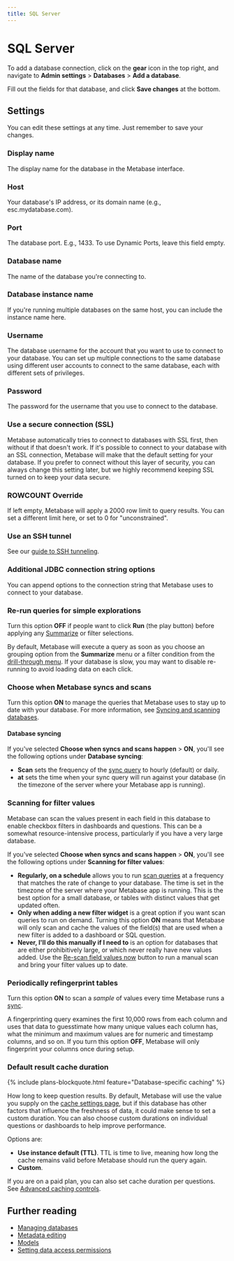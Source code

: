 ```yaml
---
title: SQL Server
---
```


# SQL Server

To add a database connection, click on the **gear** icon in the top right, and navigate to **Admin settings** > **Databases** > **Add a database**.

Fill out the fields for that database, and click **Save changes** at the bottom.

## Settings

You can edit these settings at any time. Just remember to save your changes.

### Display name

The display name for the database in the Metabase interface.

### Host

Your database's IP address, or its domain name (e.g., esc.mydatabase.com).

### Port

The database port. E.g., 1433. To use Dynamic Ports, leave this field empty.

### Database name

The name of the database you're connecting to.

### Database instance name

If you're running multiple databases on the same host, you can include the instance name here.

### Username

The database username for the account that you want to use to connect to your database. You can set up multiple connections to the same database using different user accounts to connect to the same database, each with different sets of privileges.

### Password

The password for the username that you use to connect to the database.

### Use a secure connection (SSL)

Metabase automatically tries to connect to databases with SSL first, then without if that doesn't work. If it's possible to connect to your database with an SSL connection, Metabase will make that the default setting for your database. If you prefer to connect without this layer of security, you can always change this setting later, but we highly recommend keeping SSL turned on to keep your data secure.

### ROWCOUNT Override

If left empty, Metabase will apply a 2000 row limit to query results. You can set a different limit here, or set to 0 for "unconstrained".

### Use an SSH tunnel

See our [guide to SSH tunneling](../ssh-tunnel.md).

### Additional JDBC connection string options

You can append options to the connection string that Metabase uses to connect to your database.

### Re-run queries for simple explorations

Turn this option **OFF** if people want to click **Run** (the play button) before applying any [Summarize](../../questions/query-builder/introduction.md#grouping-your-metrics) or filter selections.

By default, Metabase will execute a query as soon as you choose an grouping option from the **Summarize** menu or a filter condition from the [drill-through menu](https://www.metabase.com/glossary/action_menu). If your database is slow, you may want to disable re-running to avoid loading data on each click.

### Choose when Metabase syncs and scans

Turn this option **ON** to manage the queries that Metabase uses to stay up to date with your database. For more information, see [Syncing and scanning databases](../connecting.md#syncing-and-scanning-databases).

#### Database syncing

If you've selected **Choose when syncs and scans happen** > **ON**, you'll see the following options under **Database syncing**:

- **Scan** sets the frequency of the [sync query](../connecting.md#how-database-syncs-work) to hourly (default) or daily.
- **at** sets the time when your sync query will run against your database (in the timezone of the server where your Metabase app is running).

### Scanning for filter values

Metabase can scan the values present in each field in this database to enable checkbox filters in dashboards and questions. This can be a somewhat resource-intensive process, particularly if you have a very large database.

If you've selected **Choose when syncs and scans happen** > **ON**, you'll see the following options under **Scanning for filter values**:

- **Regularly, on a schedule** allows you to run [scan queries](../connecting.md#how-database-scans-work) at a frequency that matches the rate of change to your database. The time is set in the timezone of the server where your Metabase app is running. This is the best option for a small database, or tables with distinct values that get updated often.
- **Only when adding a new filter widget** is a great option if you want scan queries to run on demand. Turning this option **ON** means that Metabase will only scan and cache the values of the field(s) that are used when a new filter is added to a dashboard or SQL question.
- **Never, I'll do this manually if I need to** is an option for databases that are either prohibitively large, or which never really have new values added. Use the [Re-scan field values now](../connecting.md#manually-scanning-column-values) button to run a manual scan and bring your filter values up to date.

### Periodically refingerprint tables

Turn this option **ON** to scan a _sample_ of values every time Metabase runs a [sync](../connecting.md#how-database-syncs-work).

A fingerprinting query examines the first 10,000 rows from each column and uses that data to guesstimate how many unique values each column has, what the minimum and maximum values are for numeric and timestamp columns, and so on. If you turn this option **OFF**, Metabase will only fingerprint your columns once during setup.

### Default result cache duration

{% include plans-blockquote.html feature="Database-specific caching" %}

How long to keep question results. By default, Metabase will use the value you supply on the [cache settings page](../../configuring-metabase/caching.md), but if this database has other factors that influence the freshness of data, it could make sense to set a custom duration. You can also choose custom durations on individual questions or dashboards to help improve performance.

Options are:

- **Use instance default (TTL)**. TTL is time to live, meaning how long the cache remains valid before Metabase should run the query again.
- **Custom**.

If you are on a paid plan, you can also set cache duration per questions. See [Advanced caching controls](../../configuring-metabase/caching.md#advanced-caching-controls).

## Further reading

- [Managing databases](../../databases/connecting.md)
- [Metadata editing](../../data-modeling/metadata-editing.md)
- [Models](../../data-modeling/models.md)
- [Setting data access permissions](../../permissions/data.md)
